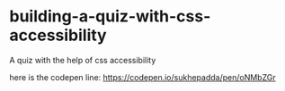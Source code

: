 # building-a-quiz-with-css-accessibility
A quiz with the help of css accessibility


here is the codepen line: https://codepen.io/sukhepadda/pen/oNMbZGr
